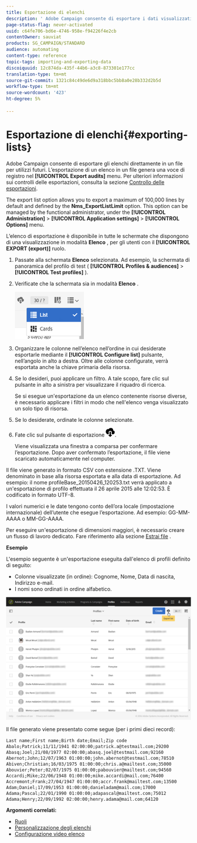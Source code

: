 ```yaml
---
title: Esportazione di elenchi
description: ' Adobe Campaign consente di esportare i dati visualizzati come elenchi da una schermata di panoramica direttamente in un file per un utilizzo futuro. '
page-status-flag: never-activated
uuid: c64fe706-bd6e-4746-958e-f94226f4e2cb
contentOwner: sauviat
products: SG_CAMPAIGN/STANDARD
audience: automating
content-type: reference
topic-tags: importing-and-exporting-data
discoiquuid: 12c874da-435f-44b6-a3c8-873301e177cc
translation-type: tm+mt
source-git-commit: 1321c84c49de6d9a318bbc5bb8a0e28b332d2b5d
workflow-type: tm+mt
source-wordcount: '423'
ht-degree: 5%

---
```



# Esportazione di elenchi{#exporting-lists}

 Adobe Campaign consente di esportare gli elenchi direttamente in un file per utilizzi futuri. L’esportazione di un elenco in un file genera una voce di registro nel **[!UICONTROL Export audits]** menu. Per ulteriori informazioni sui controlli delle esportazioni, consulta la sezione [Controllo delle esportazioni](../../administration/using/auditing-export-logs.md).

The export list option allows you to export a maximum of 100,000 lines by default and defined by the **Nms_ExportListLimit** option. This option can be managed by the functional administrator, under the **[!UICONTROL Administration]** > **[!UICONTROL Application settings]** > **[!UICONTROL Options]** menu.

L’elenco di esportazione è disponibile in tutte le schermate che dispongono di una visualizzazione in modalità **Elenco** , per gli utenti con il **[!UICONTROL EXPORT (export)]** ruolo.

1. Passate alla schermata **Elenco** selezionata. Ad esempio, la schermata di panoramica del profilo di test ( **[!UICONTROL Profiles & audiences]** > **[!UICONTROL Test profiles]** ).
1. Verificate che la schermata sia in modalità **Elenco** .

   ![](assets/export_list_mode_switch.png)

1. Organizzare le colonne nell’elenco nell’ordine in cui desiderate esportarle mediante il **[!UICONTROL Configure list]** pulsante, nell’angolo in alto a destra. Oltre alle colonne configurate, verrà esportata anche la chiave primaria della risorsa.
1. Se lo desideri, puoi applicare un filtro. A tale scopo, fare clic sul pulsante in alto a sinistra per visualizzare il riquadro di ricerca.

   Se si esegue un&#39;esportazione da un elenco contenente risorse diverse, è necessario applicare i filtri in modo che nell&#39;elenco venga visualizzato un solo tipo di risorsa.

1. Se lo desiderate, ordinate le colonne selezionate.
1. Fate clic sul pulsante di esportazione ![](assets/exportlistbutton.png).

   Viene visualizzata una finestra a comparsa per confermare l’esportazione. Dopo aver confermato l’esportazione, il file viene scaricato automaticamente nel computer.

Il file viene generato in formato CSV con estensione .TXT. Viene denominato in base alla risorsa esportata e alla data di esportazione. Ad esempio: il nome profileBase_20150426_120253.txt verrà applicato a un&#39;esportazione di profilo effettuata il 26 aprile 2015 alle 12:02:53. È codificato in formato UTF-8.

I valori numerici e le date tengono conto dell’ora locale (impostazione internazionale) dell’utente che esegue l’esportazione. Ad esempio: GG-MM-AAAA o MM-GG-AAAA.

Per eseguire un&#39;esportazione di dimensioni maggiori, è necessario creare un flusso di lavoro dedicato. Fare riferimento alla sezione [Estrai file](../../automating/using/extract-file.md) .

**Esempio**

L&#39;esempio seguente è un&#39;esportazione eseguita dall&#39;elenco di profili definito di seguito:

* Colonne visualizzate (in ordine): Cognome, Nome, Data di nascita, Indirizzo e-mail.
* I nomi sono ordinati in ordine alfabetico.

![](assets/export_list_example1.png)

Il file generato viene presentato come segue (per i primi dieci record):

```
Last name;First name;Birth date;Email;Zip code
Abalo;Patrick;11/11/1941 02:00:00;patrick.a@testmail.com;29200
Abasq;Joel;21/08/1977 02:00:00;abasq.joel@testmail.com;92160
Abernot;John;12/07/1963 01:00:00;john.abernot@testmail.com;78510
Abiven;Christian;16/03/1975 01:00:00;chris.a@mailtest.com;35000
Abouvier;Peter;02/07/1975 01:00:00;pabouvier@mailtest.com;94560
Accardi;Mike;22/06/1948 01:00:00;mike.accardi@mail.com;76400
Accremont;Frank;27/04/1947 01:00:00;accr.frank@mailtest.com;13500
Adam;Daniel;17/09/1953 01:00:00;danieladam@mail.com;17000
Adama;Pascal;22/01/1990 01:00:00;adapascal@mailtest.com;75012
Adama;Henry;22/09/1992 02:00:00;henry.adama@mail.com;64120
```

**Argomenti correlati:**

* [Ruoli](../../administration/using/list-of-roles.md)
* [Personalizzazione degli elenchi](../../start/using/customizing-lists.md)
* [Configurazione video elenco](https://docs.adobe.com/content/help/en/campaign-learn/campaign-standard-tutorials/getting-started/configure-a-list.html)
